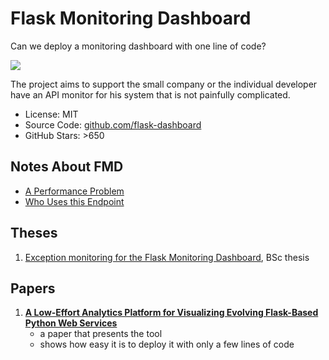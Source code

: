 # Flask Monitoring Dashboard


Can we deploy a monitoring dashboard with one line of code?

![](assets/Pasted%20image%2020250826090717.png)

The project aims to support the small company or the individual developer have an API monitor for his system that is not painfully complicated. 

- License: MIT
- Source Code: [github.com/flask-dashboard](https://github.com/flask-dashboard/Flask-MonitoringDashboard)
- GitHub Stars: >650

## Notes About FMD 

- [A Performance Problem](../notes/A-Performance-Problem.md)
- [Who Uses this Endpoint](../notes/who-uses-this-endpoint.md)

## Theses

1. [Exception monitoring for the Flask Monitoring Dashboard](assets/exception_monitoring_for_the_flask_monitoring_dashboard.pdf), BSc thesis

## Papers
1. [**A Low-Effort Analytics Platform for Visualizing Evolving Flask-Based Python Web Services**](/docs/assets/papers/17-Vissoft-FMD.pdf) 
	- a paper that presents the tool
	- shows how easy it is to deploy it with only a few lines of code



